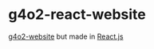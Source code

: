 # g4o2-react-website
<a href="https://github.com/Maxhu787/g4o2-website" target="_blank">g4o2-website</a> but made in <a href="https://reactjs.org/" target="_blank">React.js</a><br />

